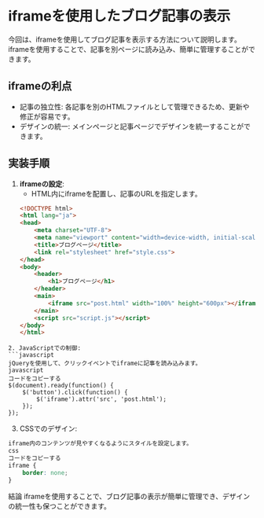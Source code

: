 # iframeを使用したブログ記事の表示

今回は、iframeを使用してブログ記事を表示する方法について説明します。iframeを使用することで、記事を別ページに読み込み、簡単に管理することができます。

## iframeの利点

- 記事の独立性: 各記事を別のHTMLファイルとして管理できるため、更新や修正が容易です。
- デザインの統一: メインページと記事ページでデザインを統一することができます。

## 実装手順

1. **iframeの設定**:
   - HTML内にiframeを配置し、記事のURLを指定します。
   ```html
   <!DOCTYPE html>
   <html lang="ja">
   <head>
       <meta charset="UTF-8">
       <meta name="viewport" content="width=device-width, initial-scale=1.0">
       <title>ブログページ</title>
       <link rel="stylesheet" href="style.css">
   </head>
   <body>
       <header>
           <h1>ブログページ</h1>
       </header>
       <main>
           <iframe src="post.html" width="100%" height="600px"></iframe>
       </main>
       <script src="script.js"></script>
   </body>
   </html>
```
2. JavaScriptでの制御:
```javascript
jQueryを使用して、クリックイベントでiframeに記事を読み込みます。
javascript
コードをコピーする
$(document).ready(function() {
    $('button').click(function() {
        $('iframe').attr('src', 'post.html');
    });
});
```
3. CSSでのデザイン:
```css
iframe内のコンテンツが見やすくなるようにスタイルを設定します。
css
コードをコピーする
iframe {
    border: none;
}
```
結論
iframeを使用することで、ブログ記事の表示が簡単に管理でき、デザインの統一性も保つことができます。